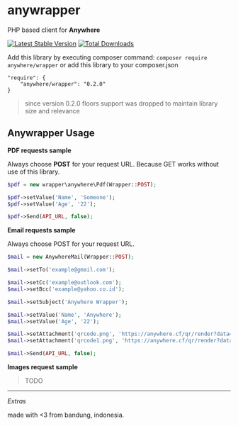 # anywrapper

PHP based client for **Anywhere**

[![Latest Stable Version](https://poser.pugx.org/anywhere/wrapper/v/stable)](https://packagist.org/packages/anywhere/wrapper)
[![Total Downloads](https://poser.pugx.org/anywhere/wrapper/downloads)](https://packagist.org/packages/anywhere/wrapper)

Add this library by executing composer command: `composer require anywhere/wrapper` or add this library to your composer.json

```
"require": {
    "anywhere/wrapper": "0.2.0"
}
```

> since version 0.2.0 floors support was dropped to maintain library size and relevance

## Anywrapper Usage

**PDF requests sample**

Always choose **POST** for your request URL. Because GET works without use of this library.

```php
$pdf = new wrapper\anywhere\Pdf(Wrapper::POST);

$pdf->setValue('Name', 'Someone');
$pdf->setValue('Age', '22');

$pdf->Send(API_URL, false);
```

**Email requests sample**

Always choose POST for your request URL.

```php
$mail = new AnywhereMail(Wrapper::POST);

$mail->setTo('example@gmail.com');

$mail->setCc('example@outlook.com');
$mail->setBcc('example@yahoo.co.id');

$mail->setSubject('Anywhere Wrapper');

$mail->setValue('Name', 'Anywhere');
$mail->setValue('Age', '22');

$mail->setAttachment('qrcode.png', 'https://anywhere.cf/qr/render?data=admin@example.co.id');
$mail->setAttachment('qrcode1.png', 'https://anywhere.cf/qr/render?data=developer@example.co.id');

$mail->Send(API_URL, false);
```

**Images request sample**

> TODO

---

_Extras_

made with <3 from bandung, indonesia.
